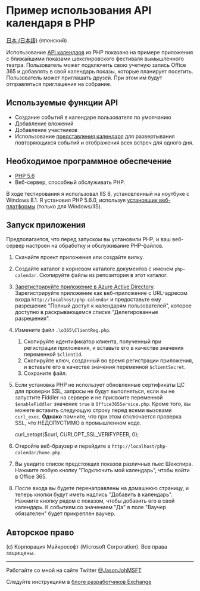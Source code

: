 # Пример использования API календаря в PHP #

[日本 (日本語)](https://github.com/jasonjoh/php-calendar/blob/master/loc/readme-ja.md) (японский)

Использование [API календаря](https://msdn.microsoft.com/office/office365/APi/calendar-rest-operations) из PHP показано на примере приложения с ближайшими показами шекспировского фестиваля вымышленного театра. Пользователь может подключить свою учетную запись Office 365 и добавлять в свой календарь показы, которые планирует посетить. Пользователь может приглашать друзей. При этом им будут отправляться приглашения на собрание. 

## Используемые функции API ##

- Создание событий в календаре пользователя по умолчанию
- Добавление вложений
- Добавление участников
- Использование [представления календаря](https://msdn.microsoft.com/office/office365/APi/calendar-rest-operations#GetCalendarView) для развертывания повторяющихся событий и отображения всех встреч для одного дня.

## Необходимое программное обеспечение ##

- [PHP 5.6](http://php.net/downloads.php)
- Веб-сервер, способный обслуживать PHP.

В ходе тестирования я использовал IIS 8, установленный на ноутбуке с Windows 8.1. Я установил PHP 5.6.0, используя [ установщик веб-платформы](http://www.microsoft.com/web/downloads/platform.aspx) (только для Windows/IIS).

## Запуск приложения ##

Предполагается, что перед запуском вы установили PHP, и ваш веб-сервер настроен на обработку и обслуживание PHP-файлов. 

1. Скачайте проект приложения или создайте вилку.
1. Создайте каталог в корневом каталоге документов с именем `php-calendar`. Скопируйте файлы из репозитория в этот каталог.
1. [Зарегистрируйте приложение в Azure Active Directory](https://github.com/jasonjoh/office365-azure-guides/blob/master/RegisterAnAppInAzure.md). Зарегистрируйте приложение как веб-приложение с URL-адресом входа `http://localhost/php-calendar` и предоставьте ему разрешение "Полный доступ к календарям пользователей", которое доступно в раскрывающемся списке "Делегированные разрешения".
1. Измените файл `.\o365\ClientReg.php`. 
	1. Скопируйте идентификатор клиента, полученный при регистрации приложения, и вставьте его в качестве значения переменной `$clientId`. 
	1. Скопируйте ключ, созданный во время регистрации приложения, и вставьте его в качестве значения переменной `$clientSecret`.
	1. Сохраните файл.
1. Если установка PHP не использует обновленные сертификаты ЦС для проверки SSL, запросы не будут выполняться, если вы не запустите Fiddler на сервере и не присвоите переменной `$enableFiddler` значение `true` в `Office365Service.php`. Кроме того, вы можете вставить следующую строку перед всеми вызовами `curl_exec`. **Однако** помните, что при этом отключается проверка SSL, что НЕДОПУСТИМО в промышленном коде.

    curl\_setopt($curl, CURLOPT\_SSL\_VERIFYPEER, 0);
1. Откройте веб-браузер и перейдите в `http://localhost/php-calendar/home.php`.
1. Вы увидите список предстоящих показов различных пьес Шекспира. Нажмите любую кнопку "Подключить мой календарь", чтобы войти в Office 365.
1. После входа вы будете перенаправлены на домашнюю страницу, и теперь кнопки будут иметь надпись "Добавить в календарь". Нажмите кнопку рядом с показом, чтобы добавить его в свой календарь. К событиям со значением "Да" в поле "Ваучер обязателен" будет прикреплен ваучер.

## Авторское право ##

(c) Корпорация Майкрософт (Microsoft Corporation). Все права защищены.

----------
Работайте со мной на сайте Twitter [@JasonJohMSFT](https://twitter.com/JasonJohMSFT)

Следуйте инструкциям в [блоге разработчиков Exchange](http://blogs.msdn.com/b/exchangedev/)